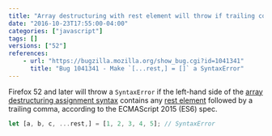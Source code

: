 ```yaml
---
title: "Array destructuring with rest element will throw if trailing comma follows"
date: "2016-10-23T17:55:00-04:00"
categories: ["javascript"]
tags: []
versions: ["52"]
references:
    - url: "https://bugzilla.mozilla.org/show_bug.cgi?id=1041341"
      title: "Bug 1041341 - Make `[...rest,] = []` a SyntaxError"
---
```

Firefox 52 and later will throw a `SyntaxError` if the left-hand side of the [array destructuring assignment syntax](https://developer.mozilla.org/docs/Web/JavaScript/Reference/Operators/Destructuring_assignment#Array_destructuring) contains any [rest element](https://developer.mozilla.org/docs/Web/JavaScript/Reference/Operators/Spread_operator#Rest_operator) followed by a trailing comma, according to the ECMAScript 2015 (ES6) spec.

```js
let [a, b, c, ...rest,] = [1, 2, 3, 4, 5]; // SyntaxError
```
